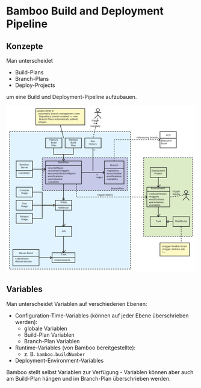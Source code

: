 # Bamboo Build and Deployment Pipeline

## Konzepte

Man unterscheidet

* Build-Plans
* Branch-Plans
* Deploy-Projects

um eine Build und Deployment-Pipeline aufzubauen.

![Bamboo-Konzepte](/images/bambooPipeline.png)

## Variables

Man unterscheidet Variablen auf verschiedenen Ebenen:

* Configuration-Time-Variables (können auf jeder Ebene überschrieben werden):
  * globale Variablen
  * Build-Plan Variablen
  * Branch-Plan Variablen
* Runtime-Variables (von Bamboo bereitgestellte):
  * z. B. `bamboo.buildNumber`
* Deployment-Environment-Variables

Bamboo stellt selbst Variablen zur Verfügung - Variablen können aber auch am Build-Plan hängen und im Branch-Plan überschrieben werden.